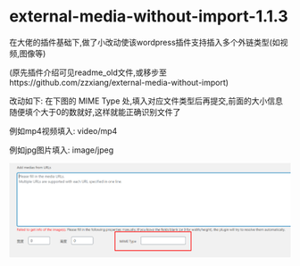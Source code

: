 # external-media-without-import-1.1.3
在大佬的插件基础下,做了小改动使该wordpress插件支持插入多个外链类型(如视频,图像等)

(原先插件介绍可见readme_old文件,或移步至https://github.com/zzxiang/external-media-without-import)

改动如下: 在下图的 MIME Type 处,填入对应文件类型后再提交,前面的大小信息随便填个大于0的数就好,这样就能正确识别文件了

例如mp4视频填入: video/mp4

例如jpg图片填入: image/jpeg

![](show.png)
